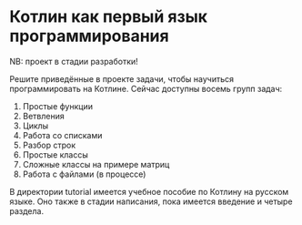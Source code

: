 # Котлин как первый язык программирования

NB: проект в стадии разработки!

Решите приведённые в проекте задачи, чтобы научиться программировать на Котлине. Сейчас доступны восемь групп задач:

1. Простые функции
2. Ветвления
3. Циклы
4. Работа со списками
5. Разбор строк
6. Простые классы
7. Сложные классы на примере матриц
8. Работа с файлами (в процессе)

В директории tutorial имеется учебное пособие по Котлину на русском языке. 
Оно также в стадии написания, пока имеется введение и четыре раздела.
